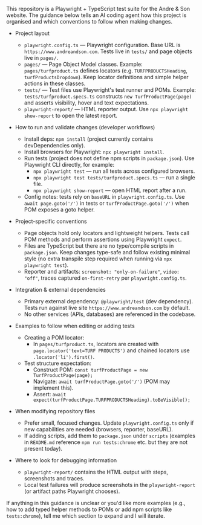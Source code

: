 This repository is a Playwright + TypeScript test suite for the Andre & Son website. The guidance below tells an AI coding agent how this project is organised and which conventions to follow when making changes.

- Project layout
  - `playwright.config.ts` — Playwright configuration. Base URL is `https://www.andreandson.com`. Tests live in `tests/` and page objects live in `pages/`.
  - `pages/` — Page Object Model classes. Example: `pages/turfproduct.ts` defines locators (e.g. `TURFPRODUCTSHeading`, `turfProductsDropdown`). Keep locator definitions and simple helper actions in these classes.
  - `tests/` — Test files use Playwright's test runner and POMs. Example: `tests/turfproduct.specs.ts` constructs `new TurfProductPage(page)` and asserts visibility, hover and text expectations.
  - `playwright-report/` — HTML reporter output. Use `npx playwright show-report` to open the latest report.

- How to run and validate changes (developer workflows)
  - Install deps: `npm install` (project currently contains devDependencies only).
  - Install browsers for Playwright: `npx playwright install`.
  - Run tests (project does not define npm scripts in `package.json`). Use Playwright CLI directly, for example:
    - `npx playwright test` — run all tests across configured browsers.
    - `npx playwright test tests/turfproduct.specs.ts` — run a single file.
    - `npx playwright show-report` — open HTML report after a run.
  - Config notes: tests rely on `baseURL` in `playwright.config.ts`. Use `await page.goto('/')` in tests or `turfProductPage.goto('/')` when POM exposes a goto helper.

- Project-specific conventions
  - Page objects hold only locators and lightweight helpers. Tests call POM methods and perform assertions using Playwright `expect`.
  - Files are TypeScript but there are no type/compile scripts in `package.json`. Keep changes type-safe and follow existing minimal style (no extra transpile step required when running via `npx playwright test`).
  - Reporter and artifacts: `screenshot: "only-on-failure"`, `video: "off"`, traces captured `on-first-retry` per `playwright.config.ts`.

- Integration & external dependencies
  - Primary external dependency: `@playwright/test` (dev dependency). Tests run against live site `https://www.andreandson.com` by default.
  - No other services (APIs, databases) are referenced in the codebase.

- Examples to follow when editing or adding tests
  - Creating a POM locator:
    - In `pages/turfproduct.ts`, locators are created with `page.locator('text=TURF PRODUCTS')` and chained locators use `.locator('li').first()`.
  - Test structure expectation:
    - Construct POM: `const turfProductPage = new TurfProductPage(page);`
    - Navigate: `await turfProductPage.goto('/')` (POM may implement this).
    - Assert: `await expect(turfProductPage.TURFPRODUCTSHeading).toBeVisible();`

- When modifying repository files
  - Prefer small, focused changes. Update `playwright.config.ts` only if new capabilities are needed (browsers, reporter, baseURL).
  - If adding scripts, add them to `package.json` under `scripts` (examples in `README.md` reference `npm run tests:chrome` etc. but they are not present today).

- Where to look for debugging information
  - `playwright-report/` contains the HTML output with steps, screenshots and traces.
  - Local test failures will produce screenshots in the `playwright-report` (or artifact paths Playwright chooses).

If anything in this guidance is unclear or you'd like more examples (e.g., how to add typed helper methods to POMs or add npm scripts like `tests:chrome`), tell me which section to expand and I will iterate.
